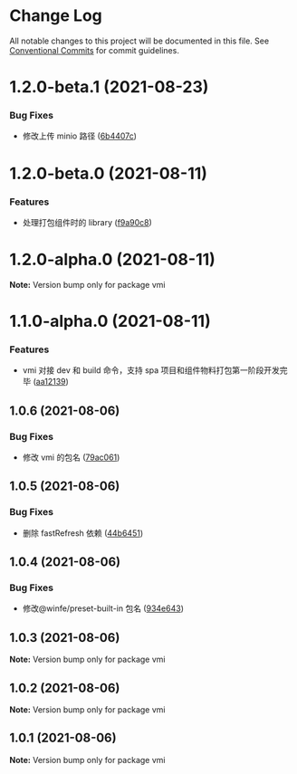 # Change Log

All notable changes to this project will be documented in this file. See [Conventional Commits](https://conventionalcommits.org) for commit guidelines.

# 1.2.0-beta.1 (2021-08-23)

### Bug Fixes

- 修改上传 minio 路径 ([6b4407c](https://github.com/cool-fe/vmi/commit/6b4407c264dee7fe0d2838184c1c4b3ff8da9356))

# 1.2.0-beta.0 (2021-08-11)

### Features

- 处理打包组件时的 library ([f9a90c8](https://github.com/cool-fe/vmi/commit/f9a90c8651f24b9ac36afda24404b07d31273f8f))

# 1.2.0-alpha.0 (2021-08-11)

**Note:** Version bump only for package vmi

# 1.1.0-alpha.0 (2021-08-11)

### Features

- vmi 对接 dev 和 build 命令，支持 spa 项目和组件物料打包第一阶段开发完毕 ([aa12139](https://github.com/umijs/umi/commit/aa12139a28d7bdc1aa5eaecedeaa248e589a1fab))

## 1.0.6 (2021-08-06)

### Bug Fixes

- 修改 vmi 的包名 ([79ac061](https://github.com/umijs/umi/commit/79ac061f061220089a9adf6efbe48509572c62d7))

## 1.0.5 (2021-08-06)

### Bug Fixes

- 删除 fastRefresh 依赖 ([44b6451](https://github.com/umijs/umi/commit/44b6451ef393060c357c41d907f1539decbd71de))

## 1.0.4 (2021-08-06)

### Bug Fixes

- 修改@winfe/preset-built-in 包名 ([934e643](https://github.com/umijs/umi/commit/934e643612452f198fa4d78ef2929250ac93ae5e))

## 1.0.3 (2021-08-06)

**Note:** Version bump only for package vmi

## 1.0.2 (2021-08-06)

**Note:** Version bump only for package vmi

## 1.0.1 (2021-08-06)

**Note:** Version bump only for package vmi
